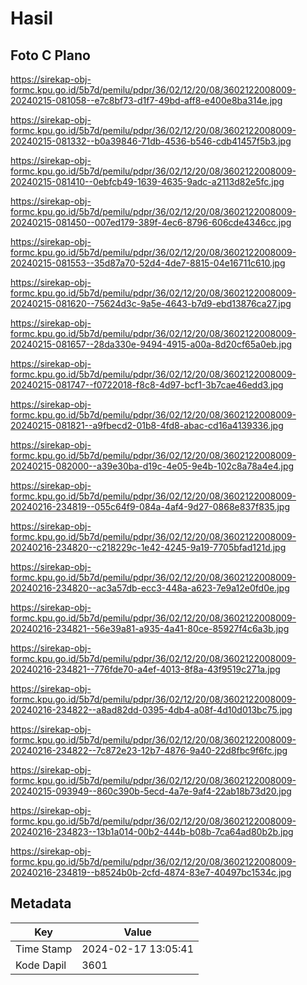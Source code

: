 # Hasil

## Foto C Plano

https://sirekap-obj-formc.kpu.go.id/5b7d/pemilu/pdpr/36/02/12/20/08/3602122008009-20240215-081058--e7c8bf73-d1f7-49bd-aff8-e400e8ba314e.jpg

https://sirekap-obj-formc.kpu.go.id/5b7d/pemilu/pdpr/36/02/12/20/08/3602122008009-20240215-081332--b0a39846-71db-4536-b546-cdb41457f5b3.jpg

https://sirekap-obj-formc.kpu.go.id/5b7d/pemilu/pdpr/36/02/12/20/08/3602122008009-20240215-081410--0ebfcb49-1639-4635-9adc-a2113d82e5fc.jpg

https://sirekap-obj-formc.kpu.go.id/5b7d/pemilu/pdpr/36/02/12/20/08/3602122008009-20240215-081450--007ed179-389f-4ec6-8796-606cde4346cc.jpg

https://sirekap-obj-formc.kpu.go.id/5b7d/pemilu/pdpr/36/02/12/20/08/3602122008009-20240215-081553--35d87a70-52d4-4de7-8815-04e16711c610.jpg

https://sirekap-obj-formc.kpu.go.id/5b7d/pemilu/pdpr/36/02/12/20/08/3602122008009-20240215-081620--75624d3c-9a5e-4643-b7d9-ebd13876ca27.jpg

https://sirekap-obj-formc.kpu.go.id/5b7d/pemilu/pdpr/36/02/12/20/08/3602122008009-20240215-081657--28da330e-9494-4915-a00a-8d20cf65a0eb.jpg

https://sirekap-obj-formc.kpu.go.id/5b7d/pemilu/pdpr/36/02/12/20/08/3602122008009-20240215-081747--f0722018-f8c8-4d97-bcf1-3b7cae46edd3.jpg

https://sirekap-obj-formc.kpu.go.id/5b7d/pemilu/pdpr/36/02/12/20/08/3602122008009-20240215-081821--a9fbecd2-01b8-4fd8-abac-cd16a4139336.jpg

https://sirekap-obj-formc.kpu.go.id/5b7d/pemilu/pdpr/36/02/12/20/08/3602122008009-20240215-082000--a39e30ba-d19c-4e05-9e4b-102c8a78a4e4.jpg

https://sirekap-obj-formc.kpu.go.id/5b7d/pemilu/pdpr/36/02/12/20/08/3602122008009-20240216-234819--055c64f9-084a-4af4-9d27-0868e837f835.jpg

https://sirekap-obj-formc.kpu.go.id/5b7d/pemilu/pdpr/36/02/12/20/08/3602122008009-20240216-234820--c218229c-1e42-4245-9a19-7705bfad121d.jpg

https://sirekap-obj-formc.kpu.go.id/5b7d/pemilu/pdpr/36/02/12/20/08/3602122008009-20240216-234820--ac3a57db-ecc3-448a-a623-7e9a12e0fd0e.jpg

https://sirekap-obj-formc.kpu.go.id/5b7d/pemilu/pdpr/36/02/12/20/08/3602122008009-20240216-234821--56e39a81-a935-4a41-80ce-85927f4c6a3b.jpg

https://sirekap-obj-formc.kpu.go.id/5b7d/pemilu/pdpr/36/02/12/20/08/3602122008009-20240216-234821--776fde70-a4ef-4013-8f8a-43f9519c271a.jpg

https://sirekap-obj-formc.kpu.go.id/5b7d/pemilu/pdpr/36/02/12/20/08/3602122008009-20240216-234822--a8ad82dd-0395-4db4-a08f-4d10d013bc75.jpg

https://sirekap-obj-formc.kpu.go.id/5b7d/pemilu/pdpr/36/02/12/20/08/3602122008009-20240216-234822--7c872e23-12b7-4876-9a40-22d8fbc9f6fc.jpg

https://sirekap-obj-formc.kpu.go.id/5b7d/pemilu/pdpr/36/02/12/20/08/3602122008009-20240215-093949--860c390b-5ecd-4a7e-9af4-22ab18b73d20.jpg

https://sirekap-obj-formc.kpu.go.id/5b7d/pemilu/pdpr/36/02/12/20/08/3602122008009-20240216-234823--13b1a014-00b2-444b-b08b-7ca64ad80b2b.jpg

https://sirekap-obj-formc.kpu.go.id/5b7d/pemilu/pdpr/36/02/12/20/08/3602122008009-20240216-234819--b8524b0b-2cfd-4874-83e7-40497bc1534c.jpg


## Metadata

| Key        | Value               |
| ---------- | ------------------- |
| Time Stamp | 2024-02-17 13:05:41 |
| Kode Dapil | 3601                |



